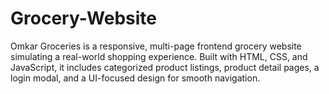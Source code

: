 # Grocery-Website
Omkar Groceries is a responsive, multi-page frontend grocery website simulating a real-world shopping experience. Built with HTML, CSS, and JavaScript, it includes categorized product listings, product detail pages, a login modal, and a UI-focused design for smooth navigation.
